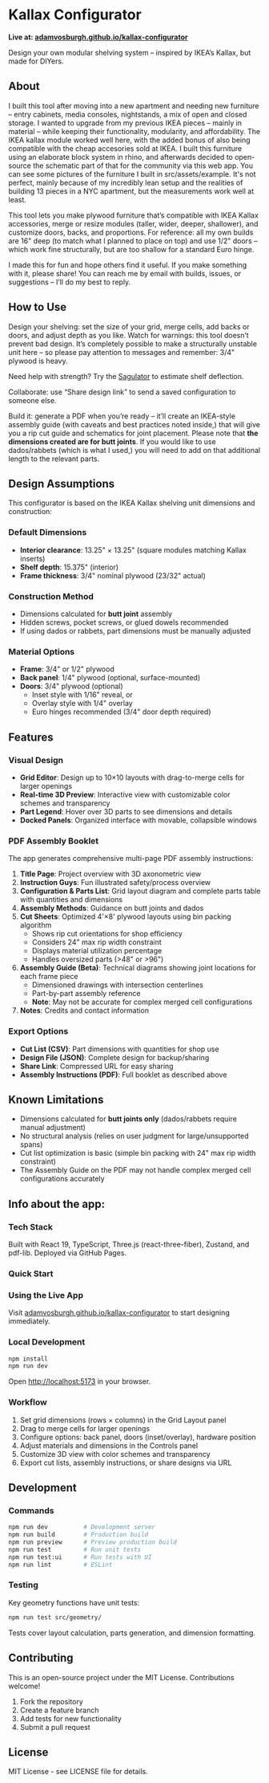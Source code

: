 # Kallax Configurator

**Live at: [adamvosburgh.github.io/kallax-configurator](https://adamvosburgh.github.io/kallax-configurator)**

Design your own modular shelving system – inspired by IKEA’s Kallax, but made for DIYers.

## About

I built this tool after moving into a new apartment and needing new furniture – entry cabinets, media consoles, nightstands, a mix of open and closed storage. I wanted to upgrade from my previous IKEA pieces – mainly in material – while keeping their functionality, modularity, and affordability. The IKEA kallax module worked well here, with the added bonus of also being compatible with the cheap accesories sold at IKEA. I built this furniture using an elaborate block system in rhino, and afterwards decided to open-source the schematic part of that for the community via this web app. You can see some pictures of the furniture I built in src/assets/example. It's not perfect, mainly because of my incredibly lean setup and the realities of building 13 pieces in a NYC apartment, but the measurements work well at least.

This tool lets you make plywood furniture that’s compatible with IKEA Kallax accessories, merge or resize modules (taller, wider, deeper, shallower), and customize doors, backs, and proportions. For reference: all my own builds are 16" deep (to match what I planned to place on top) and use 1/2" doors – which work fine structurally, but are too shallow for a standard Euro hinge.

I made this for fun and hope others find it useful. If you make something with it, please share! You can reach me by email with builds, issues, or suggestions – I’ll do my best to reply.

## How to Use

Design your shelving: set the size of your grid, merge cells, add backs or doors, and adjust depth as you like. Watch for warnings: this tool doesn’t prevent bad design. It’s completely possible to make a structurally unstable unit here – so please pay attention to messages and remember: 3/4" plywood is heavy.

Need help with strength? Try the [Sagulator](https://woodbin.com/calcs/sagulator/) to estimate shelf deflection.

Collaborate: use “Share design link” to send a saved configuration to someone else.

Build it: generate a PDF when you’re ready – it’ll create an IKEA-style assembly guide (with caveats and best practices noted inside,) that will give you a rip cut guide and schematics for joint placement. Please note that **the dimensions created are for butt joints**. If you would like to use dados/rabbets (which is what I used,) you will need to add on that additional length to the relevant parts. 

## Design Assumptions

This configurator is based on the IKEA Kallax shelving unit dimensions and construction:

### Default Dimensions
- **Interior clearance**: 13.25" × 13.25" (square modules matching Kallax inserts)
- **Shelf depth**: 15.375" (interior)
- **Frame thickness**: 3/4" nominal plywood (23/32" actual)

### Construction Method
- Dimensions calculated for **butt joint** assembly
- Hidden screws, pocket screws, or glued dowels recommended
- If using dados or rabbets, part dimensions must be manually adjusted

### Material Options
- **Frame**: 3/4" or 1/2" plywood
- **Back panel**: 1/4" plywood (optional, surface-mounted)
- **Doors**: 3/4" plywood (optional)
  - Inset style with 1/16" reveal, or
  - Overlay style with 1/4" overlay
  - Euro hinges recommended (3/4" door depth required)

## Features

### Visual Design
- **Grid Editor**: Design up to 10×10 layouts with drag-to-merge cells for larger openings
- **Real-time 3D Preview**: Interactive view with customizable color schemes and transparency
- **Part Legend**: Hover over 3D parts to see dimensions and details
- **Docked Panels**: Organized interface with movable, collapsible windows

### PDF Assembly Booklet

The app generates comprehensive multi-page PDF assembly instructions:

1. **Title Page**: Project overview with 3D axonometric view
2. **Instruction Guys**: Fun illustrated safety/process overview
3. **Configuration & Parts List**: Grid layout diagram and complete parts table with quantities and dimensions
4. **Assembly Methods**: Guidance on butt joints and dados
5. **Cut Sheets**: Optimized 4'×8' plywood layouts using bin packing algorithm
   - Shows rip cut orientations for shop efficiency
   - Considers 24" max rip width constraint
   - Displays material utilization percentage
   - Handles oversized parts (>48" or >96")
6. **Assembly Guide (Beta)**: Technical diagrams showing joint locations for each frame piece
   - Dimensioned drawings with intersection centerlines
   - Part-by-part assembly reference
   - **Note**: May not be accurate for complex merged cell configurations
7. **Notes**: Credits and contact information

### Export Options
- **Cut List (CSV)**: Part dimensions with quantities for shop use
- **Design File (JSON)**: Complete design for backup/sharing
- **Share Link**: Compressed URL for easy sharing
- **Assembly Instructions (PDF)**: Full booklet as described above

## Known Limitations

- Dimensions calculated for **butt joints only** (dados/rabbets require manual adjustment)
- No structural analysis (relies on user judgment for large/unsupported spans)
- Cut list optimization is basic (simple bin packing with 24" max rip width constraint)
- The Assembly Guide on the PDF may not handle complex merged cell configurations accurately

## Info about the app:

### Tech Stack

Built with React 19, TypeScript, Three.js (react-three-fiber), Zustand, and pdf-lib. Deployed via GitHub Pages.

### Quick Start

### Using the Live App
Visit [adamvosburgh.github.io/kallax-configurator](https://adamvosburgh.github.io/kallax-configurator) to start designing immediately.

### Local Development
```bash
npm install
npm run dev
```
Open [http://localhost:5173](http://localhost:5173) in your browser.

### Workflow
1. Set grid dimensions (rows × columns) in the Grid Layout panel
2. Drag to merge cells for larger openings
3. Configure options: back panel, doors (inset/overlay), hardware position
4. Adjust materials and dimensions in the Controls panel
5. Customize 3D view with color schemes and transparency
6. Export cut lists, assembly instructions, or share designs via URL

## Development

### Commands
```bash
npm run dev          # Development server
npm run build        # Production build  
npm run preview      # Preview production build
npm run test         # Run unit tests
npm run test:ui      # Run tests with UI
npm run lint         # ESLint
```

### Testing
Key geometry functions have unit tests:
```bash
npm run test src/geometry/
```

Tests cover layout calculation, parts generation, and dimension formatting.

## Contributing

This is an open-source project under the MIT License. Contributions welcome!

1. Fork the repository
2. Create a feature branch
3. Add tests for new functionality  
4. Submit a pull request

## License

MIT License - see LICENSE file for details.